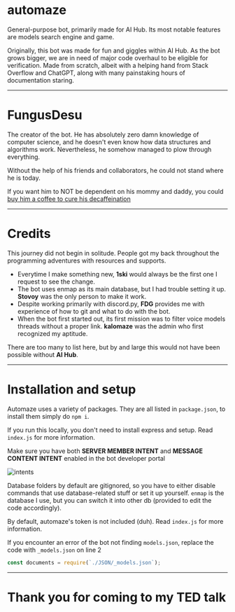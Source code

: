 # automaze

General-purpose bot, primarily made for AI Hub. Its most notable features are models search engine and game.

Originally, this bot was made for fun and giggles within AI Hub. As the bot grows bigger, we are in need of major code overhaul to be eligible for verification. Made from scratch, albeit with a helping hand from Stack Overflow and ChatGPT, along with many painstaking hours of documentation staring.

***
# FungusDesu

The creator of the bot. He has absolutely zero damn knowledge of computer science, and he doesn't even know how data structures and algorithms work. Nevertheless, he somehow managed to plow through everything.

Without the help of his friends and collaborators, he could not stand where he is today.

If you want him to NOT be dependent on his mommy and daddy, you could <a href="https://ko-fi.com/fungusdesu" target="_blank">buy him a coffee to cure his decaffeination</a>

***
# Credits

This journey did not begin in solitude. People got my back throughout the programming adventures with resources and supports.
- Everytime I make something new, **1ski** would always be the first one I request to see the change.
- The bot uses enmap as its main database, but I had trouble setting it up. **Stovoy** was the only person to make it work.
- Despite working primarily with discord.py, **FDG** provides me with experience of how to git and what to do with the bot.
- When the bot first started out, its first mission was to filter voice models threads without a proper link. **kalomaze** was the admin who first recognized my aptitude.

There are too many to list here, but by and large this would not have been possible without **AI Hub**.

***
# Installation and setup

Automaze uses a variety of packages. They are all listed in `package.json`, to install them simply do `npm i`.

If you run this locally, you don't need to install express and setup. Read `index.js` for more information.

Make sure you have both **SERVER MEMBER INTENT** and **MESSAGE CONTENT INTENT** enabled in the bot developer portal

![intents](https://github.com/RayTracerGC/automaze/assets/141577659/a49ce3a2-f046-4423-a27e-7c796902699a)

Database folders by default are gitignored, so you have to either disable commands that use database-related stuff or set it up yourself. `enmap` is the database I use, but you can switch it into other db (provided to edit the code accordingly).

By default, automaze's token is not included (duh). Read `index.js` for more information.

If you encounter an error of the bot not finding `models.json`, replace the code with `_models.json` on line 2

```js
const documents = require(`./JSON/_models.json`);
```

***
# Thank you for coming to my TED talk
